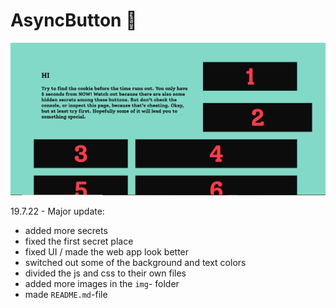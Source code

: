 # AsyncButton 🍪

![desktop](img/dekstop.png)

19.7.22 - Major update:
- added more secrets
- fixed the first secret place
- fixed UI / made the web app look better
- switched out some of the background and text colors
- divided the js and css to their own files
- added more images in the `img`- folder
- made `README.md`-file
